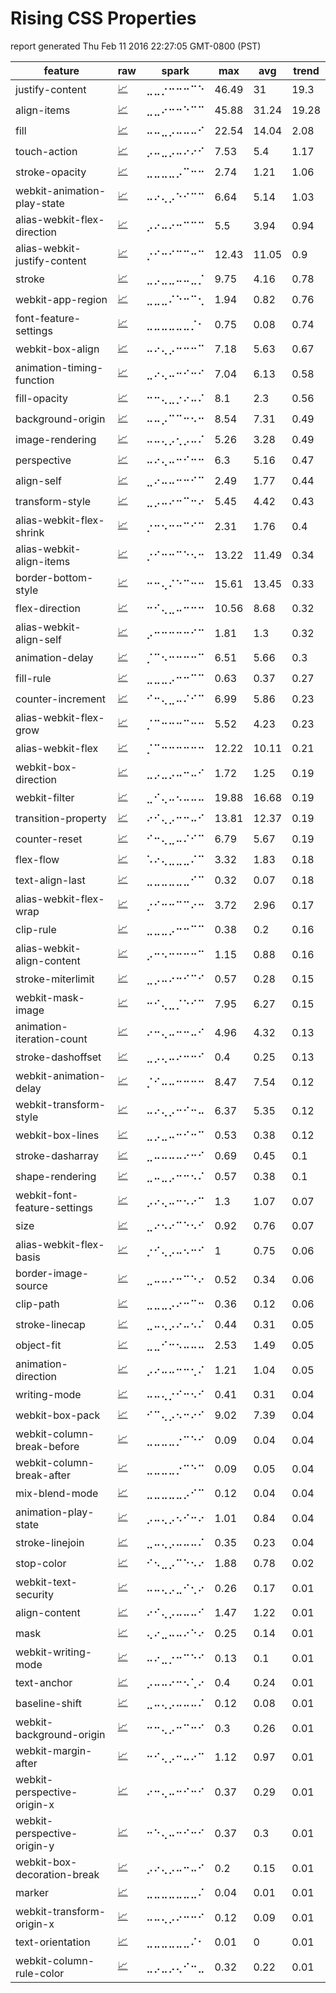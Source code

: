 # Rising CSS Properties

report generated Thu Feb 11 2016 22:27:05 GMT-0800 (PST)

feature                      | raw | spark    | max   | avg   | trend
---------------------------- | --- | -------- | ----- | ----- | -----
justify-content              | [📈](https://www.chromestatus.com/metrics/css/timeline/popularity/240) | ⣀⣀⡐⠒⠒⠒⠉⠑ | 46.49 | 31    | 19.3 
align-items                  | [📈](https://www.chromestatus.com/metrics/css/timeline/popularity/231) | ⣀⣀⠔⠒⠒⠑⠉⠉ | 45.88 | 31.24 | 19.28
fill                         | [📈](https://www.chromestatus.com/metrics/css/timeline/popularity/369) | ⠤⠤⣀⡠⠤⠤⠤⠊ | 22.54 | 14.04 | 2.08 
touch-action                 | [📈](https://www.chromestatus.com/metrics/css/timeline/popularity/421) | ⡠⠤⣀⡠⠤⠔⠔⠊ | 7.53  | 5.4   | 1.17 
stroke-opacity               | [📈](https://www.chromestatus.com/metrics/css/timeline/popularity/384) | ⣀⣀⣀⣀⡠⠉⠒⠒ | 2.74  | 1.21  | 1.06 
webkit-animation-play-state  | [📈](https://www.chromestatus.com/metrics/css/timeline/popularity/173) | ⠤⠔⢄⡠⠑⠊⠉⠉ | 6.64  | 5.14  | 1.03 
alias-webkit-flex-direction  | [📈](https://www.chromestatus.com/metrics/css/timeline/popularity/488) | ⡠⠔⠤⠔⠒⠉⠉⠉ | 5.5   | 3.94  | 0.94 
alias-webkit-justify-content | [📈](https://www.chromestatus.com/metrics/css/timeline/popularity/493) | ⡐⠊⠒⠊⠉⠉⠒⠉ | 12.43 | 11.05 | 0.9  
stroke                       | [📈](https://www.chromestatus.com/metrics/css/timeline/popularity/378) | ⣀⡠⣀⣀⠤⠤⣀⡈ | 9.75  | 4.16  | 0.78 
webkit-app-region            | [📈](https://www.chromestatus.com/metrics/css/timeline/popularity/412) | ⣀⣀⣀⠌⠑⠒⠉⢂ | 1.94  | 0.82  | 0.76 
font-feature-settings        | [📈](https://www.chromestatus.com/metrics/css/timeline/popularity/514) | ⣀⣀⣀⣀⣀⣀⡈⠂ | 0.75  | 0.08  | 0.74 
webkit-box-align             | [📈](https://www.chromestatus.com/metrics/css/timeline/popularity/203) | ⠤⠔⢄⡠⠒⠒⠒⠉ | 7.18  | 5.63  | 0.67 
animation-timing-function    | [📈](https://www.chromestatus.com/metrics/css/timeline/popularity/432) | ⣀⠔⢄⠤⠒⠊⠒⠊ | 7.04  | 6.13  | 0.58 
fill-opacity                 | [📈](https://www.chromestatus.com/metrics/css/timeline/popularity/370) | ⠒⠒⢄⣀⡐⠔⠤⠌ | 8.1   | 2.3   | 0.56 
background-origin            | [📈](https://www.chromestatus.com/metrics/css/timeline/popularity/26) | ⠤⠤⡠⠉⠉⠒⠢⠒ | 8.54  | 7.31  | 0.49 
image-rendering              | [📈](https://www.chromestatus.com/metrics/css/timeline/popularity/82) | ⠤⠤⢄⡠⢂⡠⠤⠌ | 5.26  | 3.28  | 0.49 
perspective                  | [📈](https://www.chromestatus.com/metrics/css/timeline/popularity/449) | ⠤⠔⢄⠤⠒⠊⠒⠒ | 6.3   | 5.16  | 0.47 
align-self                   | [📈](https://www.chromestatus.com/metrics/css/timeline/popularity/232) | ⣀⠔⠤⠤⠒⠒⠊⠉ | 2.49  | 1.77  | 0.44 
transform-style              | [📈](https://www.chromestatus.com/metrics/css/timeline/popularity/448) | ⣀⡠⠤⠔⠒⠉⠒⠔ | 5.45  | 4.42  | 0.43 
alias-webkit-flex-shrink     | [📈](https://www.chromestatus.com/metrics/css/timeline/popularity/491) | ⡐⠒⠢⠒⠒⠉⠊⠉ | 2.31  | 1.76  | 0.4  
alias-webkit-align-items     | [📈](https://www.chromestatus.com/metrics/css/timeline/popularity/479) | ⡐⠊⠒⠒⠉⠑⠢⠒ | 13.22 | 11.49 | 0.34 
border-bottom-style          | [📈](https://www.chromestatus.com/metrics/css/timeline/popularity/39) | ⠒⠒⢄⠌⠑⠉⠒⠒ | 15.61 | 13.45 | 0.33 
flex-direction               | [📈](https://www.chromestatus.com/metrics/css/timeline/popularity/235) | ⠒⠊⢄⣀⠤⠒⠒⠒ | 10.56 | 8.68  | 0.32 
alias-webkit-align-self      | [📈](https://www.chromestatus.com/metrics/css/timeline/popularity/480) | ⡠⠒⠒⠒⠒⠒⠊⠉ | 1.81  | 1.3   | 0.32 
animation-delay              | [📈](https://www.chromestatus.com/metrics/css/timeline/popularity/425) | ⡈⠉⠢⠒⠒⠒⠒⠉ | 6.51  | 5.66  | 0.3  
fill-rule                    | [📈](https://www.chromestatus.com/metrics/css/timeline/popularity/371) | ⣀⣀⣀⡠⠒⠒⠉⠉ | 0.63  | 0.37  | 0.27 
counter-increment            | [📈](https://www.chromestatus.com/metrics/css/timeline/popularity/75) | ⠊⠒⢄⣀⠤⠌⠊⠉ | 6.99  | 5.86  | 0.23 
alias-webkit-flex-grow       | [📈](https://www.chromestatus.com/metrics/css/timeline/popularity/490) | ⡈⠉⠒⠒⠒⠉⠒⠒ | 5.52  | 4.23  | 0.23 
alias-webkit-flex            | [📈](https://www.chromestatus.com/metrics/css/timeline/popularity/486) | ⡈⠉⠒⠒⠒⠒⠒⠒ | 12.22 | 10.11 | 0.21 
webkit-box-direction         | [📈](https://www.chromestatus.com/metrics/css/timeline/popularity/204) | ⣀⡠⣀⡠⠤⠒⠤⠊ | 1.72  | 1.25  | 0.19 
webkit-filter                | [📈](https://www.chromestatus.com/metrics/css/timeline/popularity/413) | ⣀⠊⢄⠤⠢⠤⠤⠤ | 19.88 | 16.68 | 0.19 
transition-property          | [📈](https://www.chromestatus.com/metrics/css/timeline/popularity/153) | ⠔⠊⢄⡠⠒⠒⠤⠊ | 13.81 | 12.37 | 0.19 
counter-reset                | [📈](https://www.chromestatus.com/metrics/css/timeline/popularity/76) | ⠊⠒⢄⣀⠤⠌⠊⠉ | 6.79  | 5.67  | 0.19 
flex-flow                    | [📈](https://www.chromestatus.com/metrics/css/timeline/popularity/236) | ⠡⠔⢄⣀⣀⣀⠌⠉ | 3.32  | 1.83  | 0.18 
text-align-last              | [📈](https://www.chromestatus.com/metrics/css/timeline/popularity/404) | ⣀⣀⣀⣀⣀⣀⠊⠉ | 0.32  | 0.07  | 0.18 
alias-webkit-flex-wrap       | [📈](https://www.chromestatus.com/metrics/css/timeline/popularity/492) | ⡐⠊⠒⠒⠉⠉⠔⠒ | 3.72  | 2.96  | 0.17 
clip-rule                    | [📈](https://www.chromestatus.com/metrics/css/timeline/popularity/356) | ⣀⣀⣀⡠⠒⠒⠉⠉ | 0.38  | 0.2   | 0.16 
alias-webkit-align-content   | [📈](https://www.chromestatus.com/metrics/css/timeline/popularity/478) | ⡠⠒⠢⠒⠒⠒⠒⠉ | 1.15  | 0.88  | 0.16 
stroke-miterlimit            | [📈](https://www.chromestatus.com/metrics/css/timeline/popularity/383) | ⣀⡠⠤⠔⠒⠊⠉⠊ | 0.57  | 0.28  | 0.15 
webkit-mask-image            | [📈](https://www.chromestatus.com/metrics/css/timeline/popularity/289) | ⠒⠊⢄⣀⡈⠑⠊⠉ | 7.95  | 6.27  | 0.15 
animation-iteration-count    | [📈](https://www.chromestatus.com/metrics/css/timeline/popularity/429) | ⠔⠒⢄⠤⠒⠒⠤⠊ | 4.96  | 4.32  | 0.13 
stroke-dashoffset            | [📈](https://www.chromestatus.com/metrics/css/timeline/popularity/380) | ⣀⡠⢄⠤⠔⠒⠒⠊ | 0.4   | 0.25  | 0.13 
webkit-animation-delay       | [📈](https://www.chromestatus.com/metrics/css/timeline/popularity/167) | ⡈⠊⠤⠤⠒⠒⠒⠒ | 8.47  | 7.54  | 0.12 
webkit-transform-style       | [📈](https://www.chromestatus.com/metrics/css/timeline/popularity/331) | ⠤⠔⢄⡠⠒⠊⠒⠤ | 6.37  | 5.35  | 0.12 
webkit-box-lines             | [📈](https://www.chromestatus.com/metrics/css/timeline/popularity/207) | ⣀⡠⣀⠤⠒⠊⠒⠉ | 0.53  | 0.38  | 0.12 
stroke-dasharray             | [📈](https://www.chromestatus.com/metrics/css/timeline/popularity/379) | ⣀⠤⠤⠤⠤⠔⠒⠊ | 0.69  | 0.45  | 0.1  
shape-rendering              | [📈](https://www.chromestatus.com/metrics/css/timeline/popularity/377) | ⣀⠤⣀⡠⠒⠒⠢⠌ | 0.57  | 0.38  | 0.1  
webkit-font-feature-settings | [📈](https://www.chromestatus.com/metrics/css/timeline/popularity/12) | ⡠⠔⢄⠤⠒⠢⠔⠉ | 1.3   | 1.07  | 0.07 
size                         | [📈](https://www.chromestatus.com/metrics/css/timeline/popularity/123) | ⣀⠔⠢⠔⠉⠑⠢⠊ | 0.92  | 0.76  | 0.07 
alias-webkit-flex-basis      | [📈](https://www.chromestatus.com/metrics/css/timeline/popularity/487) | ⡐⠊⢄⡠⠤⠢⠒⠊ | 1     | 0.75  | 0.06 
border-image-source          | [📈](https://www.chromestatus.com/metrics/css/timeline/popularity/47) | ⣀⠤⠤⠔⠒⠉⠑⠔ | 0.52  | 0.34  | 0.06 
clip-path                    | [📈](https://www.chromestatus.com/metrics/css/timeline/popularity/355) | ⣀⣀⣀⡠⠔⠒⠉⠒ | 0.36  | 0.12  | 0.06 
stroke-linecap               | [📈](https://www.chromestatus.com/metrics/css/timeline/popularity/381) | ⣀⠤⢄⡠⠔⠤⠢⠌ | 0.44  | 0.31  | 0.05 
object-fit                   | [📈](https://www.chromestatus.com/metrics/css/timeline/popularity/433) | ⣀⣀⠊⠒⠢⠤⠤⠤ | 2.53  | 1.49  | 0.05 
animation-direction          | [📈](https://www.chromestatus.com/metrics/css/timeline/popularity/426) | ⡠⠔⠤⠤⠒⠒⢂⠌ | 1.21  | 1.04  | 0.05 
writing-mode                 | [📈](https://www.chromestatus.com/metrics/css/timeline/popularity/394) | ⠤⠤⢄⡐⠊⠒⠢⠊ | 0.41  | 0.31  | 0.04 
webkit-box-pack              | [📈](https://www.chromestatus.com/metrics/css/timeline/popularity/210) | ⠊⠉⢄⡠⠢⠒⠔⠊ | 9.02  | 7.39  | 0.04 
webkit-column-break-before   | [📈](https://www.chromestatus.com/metrics/css/timeline/popularity/216) | ⣀⣀⣀⣀⡐⠉⠑⠊ | 0.09  | 0.04  | 0.04 
webkit-column-break-after    | [📈](https://www.chromestatus.com/metrics/css/timeline/popularity/215) | ⣀⣀⣀⣀⡐⠉⠑⠉ | 0.09  | 0.05  | 0.04 
mix-blend-mode               | [📈](https://www.chromestatus.com/metrics/css/timeline/popularity/420) | ⣀⣀⣀⣀⣀⡠⠊⠉ | 0.12  | 0.04  | 0.04 
animation-play-state         | [📈](https://www.chromestatus.com/metrics/css/timeline/popularity/431) | ⡠⠤⢄⡠⠢⠊⠒⠔ | 1.01  | 0.84  | 0.04 
stroke-linejoin              | [📈](https://www.chromestatus.com/metrics/css/timeline/popularity/382) | ⣀⠤⢄⡠⠤⠤⠤⠌ | 0.35  | 0.23  | 0.04 
stop-color                   | [📈](https://www.chromestatus.com/metrics/css/timeline/popularity/363) | ⠊⠢⣀⡠⠉⠑⠢⠔ | 1.88  | 0.78  | 0.02 
webkit-text-security         | [📈](https://www.chromestatus.com/metrics/css/timeline/popularity/322) | ⠤⠤⢄⡠⣀⠊⢂⠔ | 0.26  | 0.17  | 0.01 
align-content                | [📈](https://www.chromestatus.com/metrics/css/timeline/popularity/230) | ⠔⠊⢄⡠⠤⠤⠤⠊ | 1.47  | 1.22  | 0.01 
mask                         | [📈](https://www.chromestatus.com/metrics/css/timeline/popularity/357) | ⢄⠔⣀⠤⠤⠔⠑⠔ | 0.25  | 0.14  | 0.01 
webkit-writing-mode          | [📈](https://www.chromestatus.com/metrics/css/timeline/popularity/18) | ⠤⠔⣀⡐⠒⠉⠑⠊ | 0.13  | 0.1   | 0.01 
text-anchor                  | [📈](https://www.chromestatus.com/metrics/css/timeline/popularity/392) | ⡠⠤⠤⠔⠒⠢⢁⠔ | 0.4   | 0.24  | 0.01 
baseline-shift               | [📈](https://www.chromestatus.com/metrics/css/timeline/popularity/387) | ⣀⠤⢄⡠⠤⠤⠤⠌ | 0.12  | 0.08  | 0.01 
webkit-background-origin     | [📈](https://www.chromestatus.com/metrics/css/timeline/popularity/180) | ⠒⠒⢄⡠⠒⠉⠒⠊ | 0.3   | 0.26  | 0.01 
webkit-margin-after          | [📈](https://www.chromestatus.com/metrics/css/timeline/popularity/270) | ⠒⠊⢄⡠⠒⠤⠔⠉ | 1.12  | 0.97  | 0.01 
webkit-perspective-origin-x  | [📈](https://www.chromestatus.com/metrics/css/timeline/popularity/310) | ⠔⠒⢄⠤⠒⠊⠒⠊ | 0.37  | 0.29  | 0.01 
webkit-perspective-origin-y  | [📈](https://www.chromestatus.com/metrics/css/timeline/popularity/311) | ⠒⠑⢄⠤⠒⠊⠒⠊ | 0.37  | 0.3   | 0.01 
webkit-box-decoration-break  | [📈](https://www.chromestatus.com/metrics/css/timeline/popularity/414) | ⡠⠔⢄⡠⠤⠒⠤⠊ | 0.2   | 0.15  | 0.01 
marker                       | [📈](https://www.chromestatus.com/metrics/css/timeline/popularity/372) | ⣀⣀⣀⣀⣀⣀⣀⠌ | 0.04  | 0.01  | 0.01 
webkit-transform-origin-x    | [📈](https://www.chromestatus.com/metrics/css/timeline/popularity/328) | ⠤⠤⢄⡠⠔⠒⠒⠊ | 0.12  | 0.09  | 0.01 
text-orientation             | [📈](https://www.chromestatus.com/metrics/css/timeline/popularity/510) | ⣀⣀⣀⣀⣀⣀⠌⠂ | 0.01  | 0     | 0.01 
webkit-column-rule-color     | [📈](https://www.chromestatus.com/metrics/css/timeline/popularity/222) | ⣀⡠⣀⡠⢄⠊⠒⣀ | 0.32  | 0.22  | 0.01 


